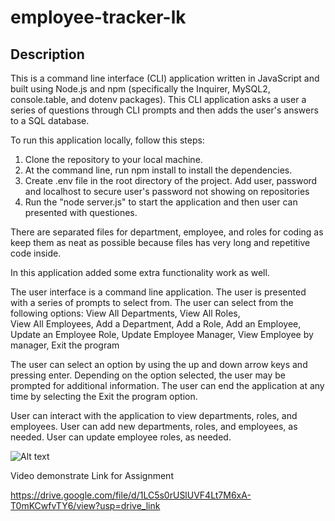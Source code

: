 # employee-tracker-lk

## Description

 This is a command line interface (CLI) application written in JavaScript and built using Node.js and npm (specifically the Inquirer, MySQL2, console.table, and dotenv packages). This CLI application asks a user a series of questions through CLI prompts and then adds the user's answers to a SQL database.

To run this application locally, follow this steps:
 1. Clone the repository to your local machine.
 2. At the command line, run npm install to install the dependencies.
 3. Create .env file in the root directory of the project. Add user, password and localhost to secure user's password   not showing on repositories
 4. Run the "node server.js" to start the application and then user can presented with questiones.
 
 There are separated files for department, employee, and roles for coding as keep them as neat as possible because files has very long and repetitive code inside.

 In this application added some extra functionality work as well.

 The user interface is a command line application. The user is presented with a series of prompts to select from. The user can select from the following options:
 View All Departments,
 View All Roles,  
 View All Employees, 
 Add a Department, 
 Add a Role, 
 Add an Employee,
 Update an Employee Role,
 Update Employee Manager,
 View Employee by manager,
 Exit the program 

 The user can select an option by using the up and down arrow keys and pressing enter. Depending on the option selected, the user may be prompted for additional information. The user can end the application at any time by selecting the Exit the program option.
 
 User can interact with the application to view departments, roles, and employees.
 User can add new departments, roles, and employees, as needed.
 User can update employee roles, as needed.

![Alt text](assets/images/entity-relationship-diagram.png)

Video demonstrate Link for Assignment

https://drive.google.com/file/d/1LC5s0rUSlUVF4Lt7M6xA-T0mKCwfvTY6/view?usp=drive_link